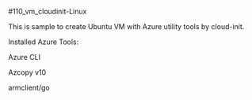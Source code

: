 #110_vm_cloudinit-Linux

This is sample to create Ubuntu VM with Azure utility tools by cloud-init.

Installed Azure Tools:

Azure CLI

Azcopy v10

armclient/go
